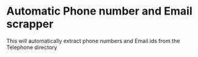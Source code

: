 # Automatic Phone number and Email scrapper
 This will automatically extract phone numbers and Email ids from the Telephone directory

